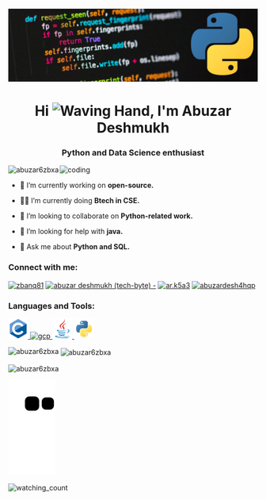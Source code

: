 ![logo](https://github.com/Abuzar6zbxa/Abuzar6zbxa/blob/main/7-python-code-examples-for-everyday-use-1200x350-c-default.jpg)


<h1 align="center">Hi <img src="https://raw.githubusercontent.com/Tarikul-Islam-Anik/Animated-Fluent-Emojis/master/Emojis/Hand%20gestures/Waving%20Hand.png" alt="Waving Hand" width="25" height="25" />, I'm Abuzar Deshmukh </h1>
<h3 align="center">Python and Data Science enthusiast</h3>

<img align="right" alt="coding" width="400" src="https://cdn.dribbble.com/users/730703/screenshots/6581243/avento.gif">

<p align="left"> <img src="https://komarev.com/ghpvc/?username=abuzar6zbxa&label=Profile%20views&color=0e75b6&style=flat" alt="abuzar6zbxa" /> </p>

- 🔭 I’m currently working on **open-source.**

- 👨‍💻 I’m currently doing **Btech in CSE.**

- 👯 I’m looking to collaborate on **Python-related work.**

- 🤝 I’m looking for help with **java.**

- 💬 Ask me about **Python and SQL.**

<h3 align="left">Connect with me:</h3>
<p align="left">
<a href="https://twitter.com/zbanq81" target="blank"><img align="center" src="https://raw.githubusercontent.com/rahuldkjain/github-profile-readme-generator/master/src/images/icons/Social/twitter.svg" alt="zbanq81" height="30" width="40" /></a>
<a href="https://www.linkedin.com/in/abuzar-deshmukh-8b8598285/" target="blank"><img align="center" src="https://raw.githubusercontent.com/rahuldkjain/github-profile-readme-generator/master/src/images/icons/Social/linked-in-alt.svg" alt="abuzar deshmukh (tech-byte) -" height="30" width="40" /></a>
<a href="https://instagram.com/ar.k5a3" target="blank"><img align="center" src="https://raw.githubusercontent.com/rahuldkjain/github-profile-readme-generator/master/src/images/icons/Social/instagram.svg" alt="ar.k5a3" height="30" width="40" /></a>
<a href="https://auth.geeksforgeeks.org/user/abuzardesh4hqp" target="blank"><img align="center" src="https://raw.githubusercontent.com/rahuldkjain/github-profile-readme-generator/master/src/images/icons/Social/geeks-for-geeks.svg" alt="abuzardesh4hqp" height="30" width="40" /></a>
</p>

<h3 align="left">Languages and Tools:</h3>
<p align="left"> <a href="https://www.cprogramming.com/" target="_blank" rel="noreferrer"> <img src="https://raw.githubusercontent.com/devicons/devicon/master/icons/c/c-original.svg" alt="c" width="40" height="40"/> </a> <a href="https://cloud.google.com" target="_blank" rel="noreferrer"> <img src="https://www.vectorlogo.zone/logos/google_cloud/google_cloud-icon.svg" alt="gcp" width="40" height="40"/> </a> <a href="https://www.java.com" target="_blank" rel="noreferrer"> <img src="https://raw.githubusercontent.com/devicons/devicon/master/icons/java/java-original.svg" alt="java" width="40" height="40"/> </a> <a href="https://www.python.org" target="_blank" rel="noreferrer"> <img src="https://raw.githubusercontent.com/devicons/devicon/master/icons/python/python-original.svg" alt="python" width="40" height="40"/> </a> </p>

<p><img align="left" src="https://github-readme-stats.vercel.app/api/top-langs?username=abuzar6zbxa&show_icons=true&locale=en&layout=compact" alt="abuzar6zbxa" /></p>

<p>&nbsp;<img align="center" src="https://github-readme-stats.vercel.app/api?username=abuzar6zbxa&show_icons=true&locale=en" alt="abuzar6zbxa" /></p>

<p><img align="center" src="https://github-readme-streak-stats.herokuapp.com/?user=abuzar6zbxa&" alt="abuzar6zbxa" /></p>



![Snake animation](https://github.com/madushadhanushka/github-readme/blob/output/github-contribution-snake.svg)


<img src="https://widgetbite.com/stats/{random-guid}" alt="watching_count" />
















